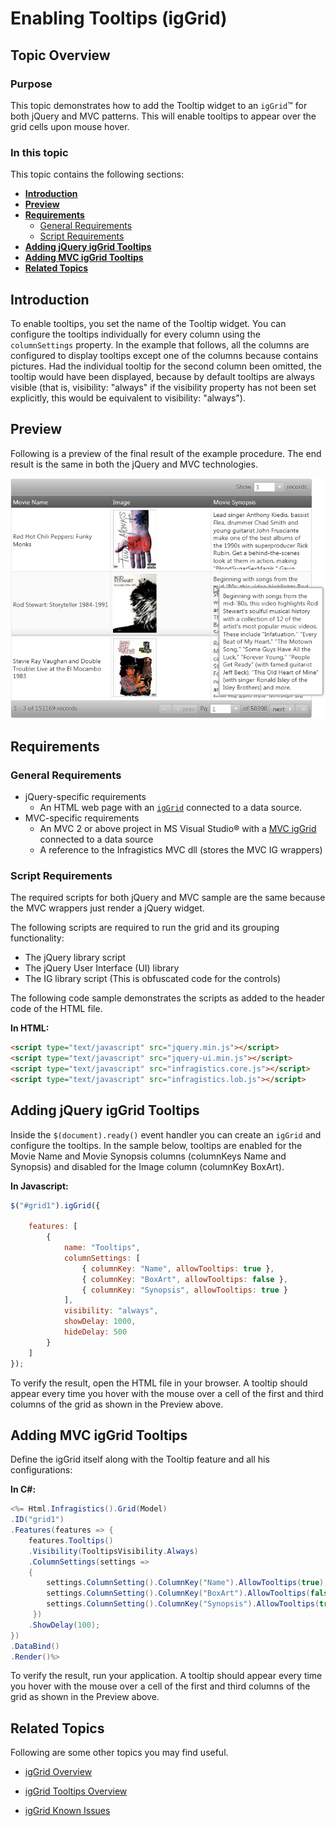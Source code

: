 ﻿<!--
|metadata|
{
    "fileName": "iggrid-enabling-tooltips",
    "controlName": "igGrid",
    "tags": ["Getting Started","Grids"]
}
|metadata|
-->

# Enabling Tooltips (igGrid)

## Topic Overview

### Purpose

This topic demonstrates how to add the Tooltip widget to an `igGrid`™ for both jQuery and MVC patterns. This will enable tooltips to appear over the grid cells upon mouse hover.

### In this topic

This topic contains the following sections:

-   [**Introduction**](#intro)
-   [**Preview**](#preview)
-   [**Requirements**](#requirements)
    -   [General Requirements](#general-requirements)
    -   [Script Requirements](#script-requirements)
-   [**Adding jQuery igGrid Tooltips**](#adding-jquery)
-   [**Adding MVC igGrid Tooltips**](#adding-mvc)
-   [**Related Topics**](#related-content)

## <a id="intro"></a>Introduction 
To enable tooltips, you set the name of the Tooltip widget. You can configure the tooltips individually for every column using the `columnSettings` property. In the example that follows, all the columns are configured to display tooltips except one of the columns because contains pictures. Had the individual tooltip for the second column been omitted, the tooltip would have been displayed, because by default tooltips are always visible (that is, visibility: "always" if the visibility property has not been set explicitly, this would be equivalent to visibility: "always").

## <a id="preview"></a>Preview

Following is a preview of the final result of the example procedure. The end result is the same in both the jQuery and MVC technologies.

![](images/Adding_Tooltips_to_an_igGrid_01.png)

## <a id="requirements"></a>Requirements

### <a id="general-requirements"></a>General Requirements 
-   jQuery-specific requirements
    -   An HTML web page with an [`igGrid`](igGrid-Overview.html) connected to a data source.
-   MVC-specific requirements
    -   An MVC 2 or above project in MS Visual Studio® with a [MVC igGrid](igGrid-Overview.html) connected to a data source
    -   A reference to the Infragistics MVC dll (stores the MVC IG wrappers)

### <a id="script-requirements"></a>Script Requirements 
The required scripts for both jQuery and MVC sample are the same because the MVC wrappers just render a jQuery widget.

The following scripts are required to run the grid and its grouping functionality:

-   The jQuery library script
-   The jQuery User Interface (UI) library
-   The IG library script (This is obfuscated code for the controls)

The following code sample demonstrates the scripts as added to the header code of the HTML file.

**In HTML:**

```html
<script type="text/javascript" src="jquery.min.js"></script>
<script type="text/javascript" src="jquery-ui.min.js"></script>
<script type="text/javascript" src="infragistics.core.js"></script>
<script type="text/javascript" src="infragistics.lob.js"></script>
```

## <a id="adding-jquery"></a>Adding jQuery igGrid Tooltips 

Inside the `$(document).ready()` event handler you can create an `igGrid` and configure the tooltips. In the sample below, tooltips are enabled for the Movie Name and Movie Synopsis columns (columnKeys Name and Synopsis) and disabled for the Image column (columnKey BoxArt).

**In Javascript:**

```js
$("#grid1").igGrid({
    
    features: [
        {
            name: "Tooltips",
            columnSettings: [
                { columnKey: "Name", allowTooltips: true },
                { columnKey: "BoxArt", allowTooltips: false },
                { columnKey: "Synopsis", allowTooltips: true }
            ],
            visibility: "always",
            showDelay: 1000,
            hideDelay: 500
        }
    ]
});
```

To verify the result, open the HTML file in your browser. A tooltip should appear every time you hover with the mouse over a cell of the first and third columns of the grid as shown in the Preview above.

## <a id="adding-mvc"></a>Adding MVC igGrid Tooltips 

Define the igGrid itself along with the Tooltip feature and all his configurations:

**In C#:**

```csharp
<%= Html.Infragistics().Grid(Model)
.ID("grid1")
.Features(features => {
    features.Tooltips()
    .Visibility(TooltipsVisibility.Always)
    .ColumnSettings(settings =>
    {
        settings.ColumnSetting().ColumnKey("Name").AllowTooltips(true);
        settings.ColumnSetting().ColumnKey("BoxArt").AllowTooltips(false);
        settings.ColumnSetting().ColumnKey("Synopsis").AllowTooltips(true);
     })
    .ShowDelay(100);
})
.DataBind()
.Render()%>
```

To verify the result, run your application. A tooltip should appear every time you hover with the mouse over a cell of the first and third columns of the grid as shown in the Preview above.

## <a id="related-content"></a>Related Topics 

Following are some other topics you may find useful.

- [igGrid Overview](igGrid-Overview.html)

- [igGrid Tooltips Overview](igGrid-Tooltips-Overview.html)

- [igGrid Known Issues](igGrid-Known-Issues.html)

 

 


